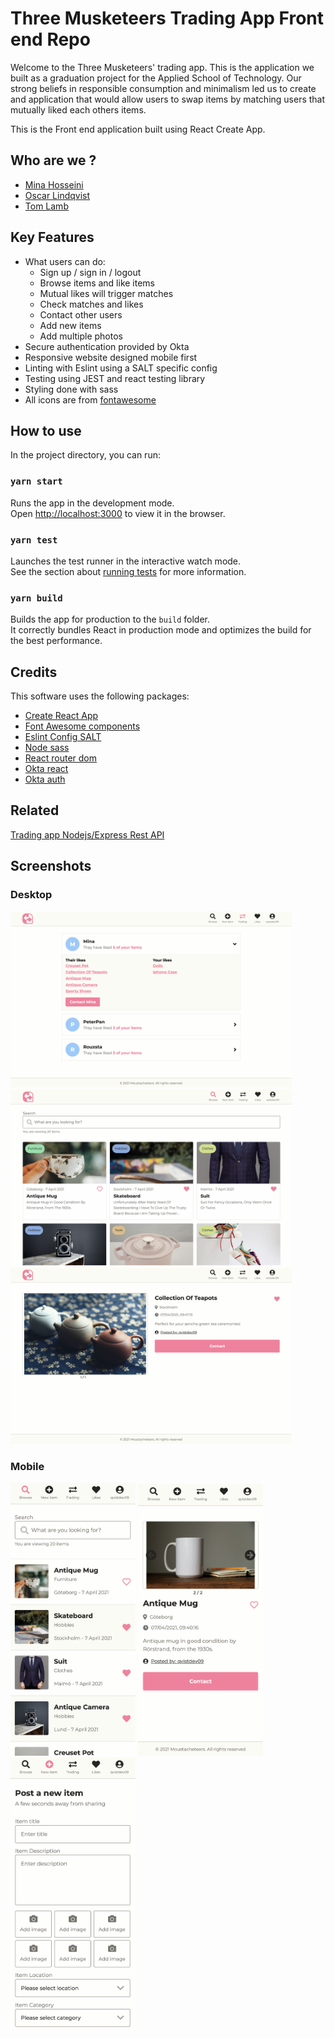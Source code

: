 # Three Musketeers Trading App Front end Repo
Welcome to the Three Musketeers' trading app. This is the application we built as a graduation project for the </SALT> Applied School of Technology. Our strong beliefs in responsible consumption and minimalism led us to create and application that would allow users to swap items by matching users that mutually liked each others items. 

This is the Front end application built using React Create App.

## Who are we ?
- [Mina Hosseini](https://github.com/mina-h)
- [Oscar Lindqvist](https://github.com/qvistdev09)
- [Tom Lamb](https://github.com/Lambtsa)

## Key Features
- What users can do: 
  - Sign up / sign in / logout
  - Browse items and like items 
  - Mutual likes will trigger matches
  - Check matches and likes
  - Contact other users
  - Add new items 
  - Add multiple photos
- Secure authentication provided by Okta
- Responsive website designed mobile first
- Linting with Eslint using a SALT specific config
- Testing using JEST and react testing library
- Styling done with sass
- All icons are from [fontawesome](https://fontawesome.com/)

## How to use

In the project directory, you can run:

### `yarn start`

Runs the app in the development mode.\
Open [http://localhost:3000](http://localhost:3000) to view it in the browser.


### `yarn test`

Launches the test runner in the interactive watch mode.\
See the section about [running tests](https://facebook.github.io/create-react-app/docs/running-tests) for more information.

### `yarn build`

Builds the app for production to the `build` folder.\
It correctly bundles React in production mode and optimizes the build for the best performance.

## Credits

This software uses the following packages:
- [Create React App](https://github.com/facebook/create-react-app)
- [Font Awesome components](https://fontawesome.com/how-to-use/on-the-web/using-with/react)
- [Eslint Config SALT](https://github.com/saltswap/eslint-config-salt)
- [Node sass](https://github.com/sass/node-sass)
- [React router dom](https://reactrouter.com/web/guides/quick-start)
- [Okta react](https://github.com/okta/okta-react)
- [Okta auth](https://github.com/okta/okta-auth-js)

## Related 
[Trading app Nodejs/Express Rest API](https://github.com/Lambtsa/trading-app-server)

## Screenshots

### Desktop

<img src="https://raw.githubusercontent.com/Lambtsa/TradeGard-client/main/screenshots/desktop1.png" width="450">
<img src="https://raw.githubusercontent.com/Lambtsa/TradeGard-client/main/screenshots/desktop2.png" width="450">
<img src="https://raw.githubusercontent.com/Lambtsa/TradeGard-client/main/screenshots/desktop3.png" width="450">

### Mobile

<img src="https://raw.githubusercontent.com/Lambtsa/TradeGard-client/main/screenshots/mobile1.png" width="200">
<img src="https://raw.githubusercontent.com/Lambtsa/TradeGard-client/main/screenshots/mobile2.png" width="200">
<img src="https://raw.githubusercontent.com/Lambtsa/TradeGard-client/main/screenshots/mobile3.png" width="200">
